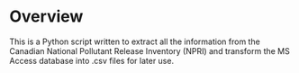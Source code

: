 # Overview

This is a Python script written to extract all the information from the Canadian National Pollutant Release Inventory (NPRI) and transform the MS Access database into .csv files for later use.
